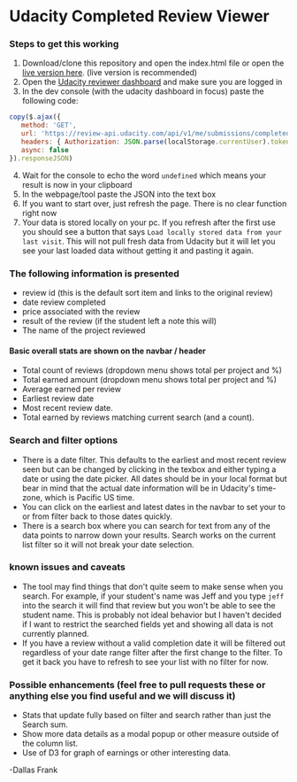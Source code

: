 # Udacity Completed Review Viewer

### Steps to get this working

1. Download/clone this repository and open the index.html file or open the [live version here](https://simplydallas.github.io/udacityreviewparser/).  (live version is recommended)
2. Open the [Udacity reviewer dashboard](https://review.udacity.com/#!/submissions/dashboard) and make sure you are logged in
3. In the dev console (with the udacity dashboard in focus) paste the following code:

 ```javascript
copy($.ajax({
	method: 'GET',
	url: 'https://review-api.udacity.com/api/v1/me/submissions/completed.json',
	headers: { Authorization: JSON.parse(localStorage.currentUser).token },
	async: false
}).responseJSON)
 ```
 
4. Wait for the console to echo the word `undefined` which means your result is now in your clipboard
5. In the webpage/tool paste the JSON into the text box
6. If you want to start over, just refresh the page.  There is no clear function right now
7. Your data is stored locally on your pc.  If you refresh after the first use you should see a button that says `Load locally stored data from your last visit`.  This will not pull fresh data from Udacity but it will let you see your last loaded data without getting it and pasting it again.

### The following information is presented

* review id (this is the default sort item and links to the original review)
* date review completed
* price associated with the review
* result of the review (if the student left a note this will)
* The name of the project reviewed

#### Basic overall stats are shown on the navbar / header

* Total count of reviews (dropdown menu shows total per project and %)
* Total earned amount (dropdown menu shows total per project and %)
* Average earned per review
* Earliest review date
* Most recent review date.
* Total earned by reviews matching current search (and a count).

### Search and filter options

* There is a date filter.  This defaults to the earliest and most recent review seen but can be changed by clicking in the texbox and either typing a date or using the date picker.  All dates should be in your local format but bear in mind that the actual date information will be in Udacity's time-zone, which is Pacific US time.
* You can click on the earliest and latest dates in the navbar to set your to or from filter back to those dates quickly.
* There is a search box where you can search for text from any of the data points to narrow down your results.  Search works on the current list filter so it will not break your date selection.

### known issues and caveats

* The tool may find things that don't quite seem to make sense when you search.  For example, if your student's name was Jeff and you type `jeff` into the search it will find that review but you won't be able to see the student name.  This is probably not ideal behavior but I haven't decided if I want to restrict the searched fields yet and showing all data is not currently planned.
* If you have a review without a valid completion date it will be filtered out regardless of your date range filter after the first change to the filter.  To get it back you have to refresh to see your list with no filter for now.

### Possible enhancements (feel free to pull requests these or anything else you find useful and we will discuss it)

* Stats that update fully based on filter and search rather than just the Search sum.
* Show more data details as a modal popup or other measure outside of the column list.
* Use of D3 for graph of earnings or other interesting data.

-Dallas Frank